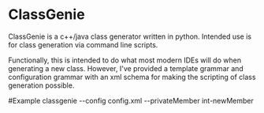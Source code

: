 # ClassGenie
ClassGenie is a c++/java class generator written in python. Intended use is for class generation via command line scripts.

Functionally, this is intended to do what most modern IDEs will do when generating a new class. However, I've provided a template grammar and configuration grammar with an xml schema for making the scripting of class generation possible.

#Example
classgenie --config config.xml --privateMember int-newMember

